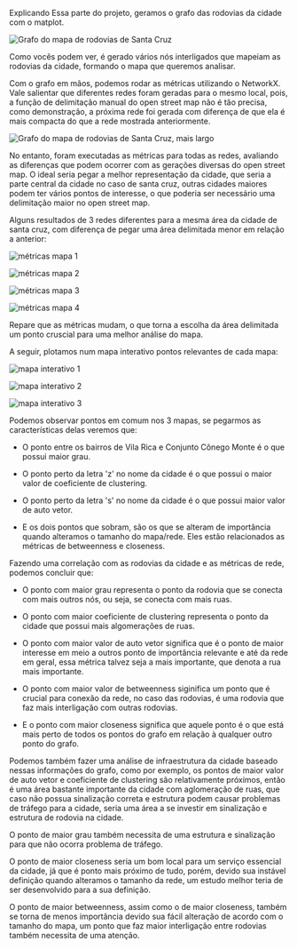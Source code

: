 Explicando Essa parte do projeto, geramos o grafo das rodovias da cidade com o matplot.

![Grafo do mapa de rodovias de Santa Cruz](download.png)

Como vocês podem ver, é gerado vários nós interligados que mapeiam as rodovias da cidade, formando o mapa que queremos analisar.

Com o grafo em mãos, podemos rodar as métricas utilizando o NetworkX. Vale salientar que diferentes redes foram geradas para o mesmo local, pois, a função de delimitação manual do open street map não é tão precisa, como demonstração, a próxima rede foi gerada com diferença de que ela é mais compacta do que a rede mostrada anteriormente.

![Grafo do mapa de rodovias de Santa Cruz, mais largo](download-1.png)

No entanto, foram executadas as métricas para todas as redes, avaliando as diferenças que podem ocorrer com as gerações diversas do open street map. O ideal seria pegar a melhor representação da cidade, que seria a parte central da cidade no caso de santa cruz, outras cidades maiores podem ter vários pontos de interesse, o que poderia ser necessário uma delimitação maior no open street map.

Alguns resultados de 3 redes diferentes para a mesma área da cidade de santa cruz, com diferença de pegar uma área delimitada menor em relação a anterior:

![métricas mapa 1](image.png)

![métricas mapa 2](image-1.png)

![métricas mapa 3](image-2.png)

![métricas mapa 4](image-3.png)

Repare que as métricas mudam, o que torna a escolha da área delimitada um ponto cruscial para uma melhor análise do mapa.

A seguir, plotamos num mapa interativo pontos relevantes de cada mapa:

![mapa interativo 1](image-4.png)

![mapa interativo 2](image-5.png)

![mapa interativo 3](image-6.png)

Podemos observar pontos em comum nos 3 mapas, se pegarmos as características delas veremos que:
- O ponto entre os bairros de Vila Rica e Conjunto Cônego Monte é o que possui maior grau.

- O ponto perto da letra 'z' no nome da cidade é o que possui o maior valor de coeficiente de clustering.

- O ponto perto da letra 's' no nome da cidade é o que possui maior valor de auto vetor.

- E os dois pontos que sobram, são os que se alteram de importância quando alteramos o tamanho do mapa/rede. Eles estão relacionados as métricas de betweenness e closeness.

Fazendo uma correlação com as rodovias da cidade e as métricas de rede, podemos concluir que:
- O ponto com maior grau representa o ponto da rodovia que se conecta com mais outros nós, ou seja, se conecta com mais ruas.

- O ponto com maior coeficiente de clustering representa o ponto da cidade que possui mais algomerações de ruas.

- O ponto com maior valor de auto vetor significa que é o ponto de maior interesse em meio a outros ponto de importância relevante e até da rede em geral, essa métrica talvez seja a mais importante, que denota a rua mais importante.

- O ponto com maior valor de betweenness siginifica um ponto que é crucial para conexão da rede, no caso das rodovias, é uma rodovia que faz mais interligação com outras rodovias.

- E o ponto com maior closeness significa que aquele ponto é o que está mais perto de todos os pontos do grafo em relação à qualquer outro ponto do grafo.

Podemos também fazer uma análise de infraestrutura da cidade baseado nessas informações do grafo, como por exemplo, os pontos de maior valor de auto vetor e coeficiente de clustering são relativamente próximos, então é uma área bastante importante da cidade com aglomeração de ruas, que caso não possua sinalização correta e estrutura podem causar problemas de tráfego para a cidade, seria uma área a se investir em sinalização e estrutura de rodovia na cidade.

O ponto de maior grau também necessita de uma estrutura e sinalização para que não ocorra problema de tráfego.

O ponto de maior closeness seria um bom local para um serviço essencial da cidade, já que é ponto mais próximo de tudo, porém, devido sua instável definição quando alteramos o tamanho da rede, um estudo melhor teria de ser desenvolvido para a sua definição.

O ponto de maior betweenness, assim como o de maior closeness, também se torna de menos importância devido sua fácil alteração de acordo com o tamanho do mapa, um ponto que faz maior interligação entre rodovias também necessita de uma atenção.